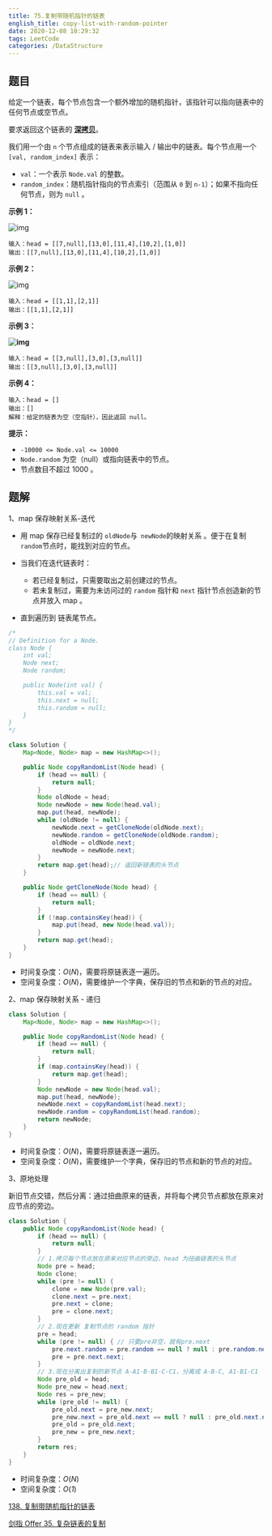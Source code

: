 ```yaml
---
title: 75.复制带随机指针的链表
english_title: copy-list-with-random-pointer
date: 2020-12-08 10:29:32
tags: LeetCode
categories: /DataStructure
---
```


## 题目

给定一个链表，每个节点包含一个额外增加的随机指针，该指针可以指向链表中的任何节点或空节点。

要求返回这个链表的 **[深拷贝](https://baike.baidu.com/item/深拷贝/22785317?fr=aladdin)**。 

我们用一个由 `n` 个节点组成的链表来表示输入 / 输出中的链表。每个节点用一个 `[val, random_index]` 表示：

- `val`：一个表示 `Node.val` 的整数。
- `random_index`：随机指针指向的节点索引（范围从 `0` 到 `n-1`）；如果不指向任何节点，则为 `null` 。

 

**示例 1：**

![img](https://assets.leetcode-cn.com/aliyun-lc-upload/uploads/2020/01/09/e1.png)

```
输入：head = [[7,null],[13,0],[11,4],[10,2],[1,0]]
输出：[[7,null],[13,0],[11,4],[10,2],[1,0]]
```

**示例 2：**

![img](https://assets.leetcode-cn.com/aliyun-lc-upload/uploads/2020/01/09/e2.png)

```
输入：head = [[1,1],[2,1]]
输出：[[1,1],[2,1]]
```

**示例 3：**

**![img](https://assets.leetcode-cn.com/aliyun-lc-upload/uploads/2020/01/09/e3.png)**

```
输入：head = [[3,null],[3,0],[3,null]]
输出：[[3,null],[3,0],[3,null]]
```

**示例 4：**

```
输入：head = []
输出：[]
解释：给定的链表为空（空指针），因此返回 null。
```

**提示：**

- `-10000 <= Node.val <= 10000`
- `Node.random` 为空（null）或指向链表中的节点。
- 节点数目不超过 1000 。

## 题解

1、map 保存映射关系-迭代

* 用 map 保存已经复制过的 `oldNode`与` newNode`的映射关系 。便于在复制`random`节点时，能找到对应的节点。  

* 当我们在迭代链表时：
  * 若已经复制过，只需要取出之前创建过的节点。
  * 若未复制过，需要为未访问过的 `random` 指针和 `next` 指针节点创造新的节点并放入 map 。
* 直到遍历到 链表尾节点。

```java
/*
// Definition for a Node.
class Node {
    int val;
    Node next;
    Node random;

    public Node(int val) {
        this.val = val;
        this.next = null;
        this.random = null;
    }
}
*/

class Solution {
    Map<Node, Node> map = new HashMap<>();

    public Node copyRandomList(Node head) {
        if (head == null) {
            return null;
        }
        Node oldNode = head;
        Node newNode = new Node(head.val);
        map.put(head, newNode);
        while (oldNode != null) {
            newNode.next = getCloneNode(oldNode.next);
            newNode.random = getCloneNode(oldNode.random);
            oldNode = oldNode.next;
            newNode = newNode.next;
        }
        return map.get(head);// 返回新链表的头节点
    }

    public Node getCloneNode(Node head) {
        if (head == null) {
            return null;
        }
        if (!map.containsKey(head)) {
            map.put(head, new Node(head.val));
        }
        return map.get(head);
    }
}
```

* 时间复杂度：*O*(*N*)，需要将原链表逐一遍历。
* 空间复杂度：*O*(*N*)，需要维护一个字典，保存旧的节点和新的节点的对应。

2、map 保存映射关系 - 递归

```java
class Solution {
    Map<Node, Node> map = new HashMap<>();

    public Node copyRandomList(Node head) {
        if (head == null) {
            return null;
        }
        if (map.containsKey(head)) {
            return map.get(head);
        }
        Node newNode = new Node(head.val);
        map.put(head, newNode);
        newNode.next = copyRandomList(head.next);
        newNode.random = copyRandomList(head.random);
        return newNode;
    }
}
```

* 时间复杂度：*O*(*N*)，需要将原链表逐一遍历。
* 空间复杂度：*O*(*N*)，需要维护一个字典，保存旧的节点和新的节点的对应。

3、原地处理

新旧节点交错，然后分离：通过扭曲原来的链表，并将每个拷贝节点都放在原来对应节点的旁边。

```java
class Solution {
    public Node copyRandomList(Node head) {
        if (head == null) {
            return null;
        }
        // 1.拷贝每个节点放在原来对应节点的旁边，head 为扭曲链表的头节点
        Node pre = head;
        Node clone;
        while (pre != null) {
            clone = new Node(pre.val);
            clone.next = pre.next;
            pre.next = clone;
            pre = clone.next;
        }
        // 2.现在更新 复制节点的 random 指针
        pre = head;
        while (pre != null) { // 只要pre非空，就有pre.next
            pre.next.random = pre.random == null ? null : pre.random.next;
            pre = pre.next.next;
        }
        // 3.现在分离出复制的新节点 A-A1-B-B1-C-C1，分离成 A-B-C, A1-B1-C1
        Node pre_old = head;
        Node pre_new = head.next;
        Node res = pre_new;
        while (pre_old != null) {
            pre_old.next = pre_new.next;
            pre_new.next = pre_old.next == null ? null : pre_old.next.next;
            pre_old = pre_old.next;
            pre_new = pre_new.next;
        }
        return res;
    }
}
```

* 时间复杂度：*O*(*N*)
* 空间复杂度：*O*(*1*)

[138. 复制带随机指针的链表](https://leetcode-cn.com/problems/copy-list-with-random-pointer/)

[剑指 Offer 35. 复杂链表的复制](https://leetcode-cn.com/problems/fu-za-lian-biao-de-fu-zhi-lcof/)


